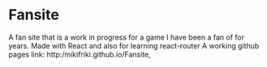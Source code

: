 # Fansite
A fan site that is a work in progress for a game I have been a fan of for years. Made with React and also for learning react-router
A working github pages link: http:/mikifriki.github.io/Fansite,

